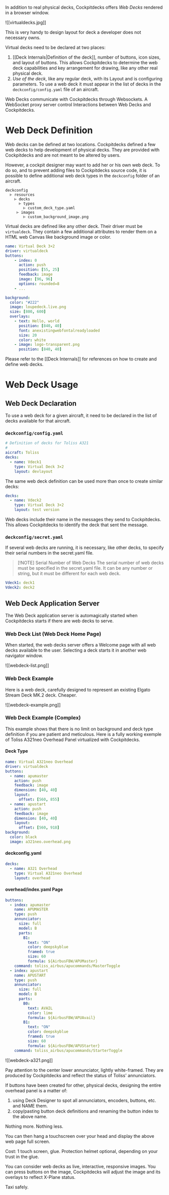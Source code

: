 In addition to real physical decks, Cockpitdecks offers *Web Decks* rendered in a browser window.

![[virtualdecks.jpg]]

This is very handy to design layout for deck a developer does not necessary owns.

Virtual decks need to be declared at two places:

1. [[Deck Internals|Definition of the deck]], number of buttons, icon sizes, and layout of buttons. This allows Cockpitdecks to determine the web deck capabilities and key arrangement for drawing, like any other real physical deck.
2. *Use of the deck*, like any regular deck, with its Layout and is configuring parameters. To use a web deck it must appear in the list of decks in the `deckconfig/config.yaml` file of an aircraft.

Web Decks communicate with Cockpitdecks through Websockets. A WebSocket proxy server control Interactions between Web Decks and Cockpitdecks.

# Web Deck Definition

Web decks can be defined at two locations. Cockpitdecks defined a few web decks to help development of physical decks. They are provided with Cockpitdecks and are not meant to be altered by users.

However, a cockpit designer may want to add her or his own web deck. To do so, and to prevent adding files to Cockpitdecks source code, it is possible to define additional web deck types in the `deckconfig` folder of an aircraft.

```
deckconfig
  ⊢ resources
    ⊢ decks
	  ⊢ types
	    ⊢ custom_deck_type.yaml
	 ⊢ images
	    ⊢ custom_background_image.png
```

Virtual decks are defined like any other deck. Their driver must be `virtualdeck`. They contain a few additional attributes to render them on a HTML web Canvas like background image or color.

```yaml hl_lines="2"
name: Virtual Deck 3×2
driver: virtualdeck
buttons:
    - index: 0
      action: push
      position: [55, 25]
      feedback: image
      image: [96, 96]
      options: rounded=8
    - ...

background:
  color: "#222"
  image: loupedeck.live.png
  size: [800, 600]
  overlays:
    - text: Hello, world
      position: [840, 40]
      font: anexistingwebfontalreadyloaded
      size: 20
      color: white
    - image: logo-transparent.png
      position: [840, 40]
```

Please refer to the [[Deck Internals]] for references on how to create and define web decks.

# Web Deck Usage

## Web Deck Declaration

To use a web deck for a given aircraft, it need to be declared in the list of decks available for that aircraft.

###  `deckconfig/config.yaml`

```yaml
# Definition of decks for Toliss A321
#
aicraft: Toliss 
decks:
  - name: Vdeck1
    type: Virtual Deck 3×2
    layout: devlayout
```

The same web deck definition can be used more than once to create similar decks:

```yaml 
decks:
  - name: Vdeck2
    type: Virtual Deck 3×2
    layout: test version
```

Web decks include their name in the messages they send to Cockpitdecks. This allows Cockpitdecks to identify the deck that sent the message.

### `deckconfig/secret.yaml`

If several web decks are running, it is necessary, like other decks, to specify their serial numbers in the secret.yaml file.

> [!NOTE] Serial Number of Web Decks
> The serial number of web decks must be specified in the secret.yaml file. It can be any number or string, but it must be different for each web deck.

```yaml 
Vdeck1: deck1
Vdeck2: deck2
```

## Web Deck Application Server

The Web Deck application server is automagically started when Cockpitdecks starts if there are web decks to serve.

### Web Deck List (Web Deck Home Page)

When started, the web decks server offers a Welcome page with all web decks available to the user. Selecting a deck starts it in another web navigator window.

![[webdeck-list.png]]

### Web Deck Example

Here is a web deck, carefully designed to represent an existing Elgato Stream Deck MK.2 deck. Cheaper.

![[webdeck-example.png]]

### Web Deck Example (Complex)

This example shows that there is no limit on background and deck type definition if you are patient and meticulous. Here is a fully working exemple of Toliss A321neo Overhead Panel virtualized with Cockpitdecks.

#### Deck Type

```yaml hl_lines="4 10"
name: Virtual A321neo Overhead
driver: virtualdeck
buttons:
  - name: apumaster
    action: push
    feedback: image
    dimension: [40, 40]
    layout:
      offset: [560, 855]
  - name: apustart
    action: push
    feedback: image
    dimension: [40, 40]
    layout:
      offset: [560, 918]
background:
  color: black
  image: a321neo.overhead.png
```

#### deckconfig.yaml

```yaml hl_lines="4 10"
decks:
  -	name: A321 Overhead
	type: Virtual A321neo Overhead
	layout: overhead
```

#### overhead/index.yaml Page

```yaml hl_lines="2 16"
buttons:
  - index: apumaster
    name: APUMASTER
    type: push
    annunciator:
      size: full
      model: B
      parts:
        B1:
          text: "ON"
          color: deepskyblue
          framed: true
          size: 60
          formula: ${AirbusFBW/APUMaster}
    command: toliss_airbus/apucommands/MasterToggle
  - index: apustart
    name: APUSTART
    type: push
    annunciator:
      size: full
      model: B
      parts:
        B0:
          text: AVAIL
          color: lime
          formula: ${AirbusFBW/APUAvail}
        B1:
          text: "ON"
          color: deepskyblue
          framed: true
          size: 60
          formula: ${AirbusFBW/APUStarter}
    command: toliss_airbus/apucommands/StarterToggle
```

![[webdeck-a321.png]]

Pay attention to the center lower annunciator, lightly white-framed. They are produced by Cockpitdecks and reflect the status of Toliss' annunciators.

If buttons have been created for other, physical decks, designing the entire overhead panel is a matter of:

1. using Deck Designer to spot all annunciators, encoders, buttons, etc. and NAME them.
2. copy/pasting button deck definitions and renaming the button index to the above name.

Nothing more. Nothing less.

You can then hang a touchscreen over your head and display the above web page full screen.

Cost: 1 touch screen, glue. Protection helmet optional, depending on your trust in the glue.

You can consider web decks as live, interactive, responsive images. You can press buttons on the image, Cockpitdecks will adjust the image and its overlays to reflect X-Plane status.

Taxi safely.

